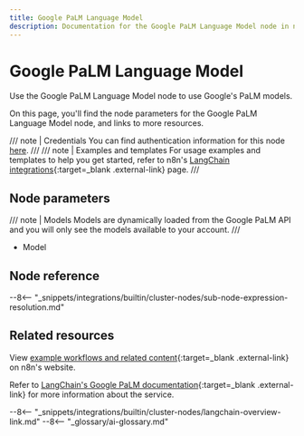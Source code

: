 ```yaml
---
title: Google PaLM Language Model
description: Documentation for the Google PaLM Language Model node in n8n, a workflow automation platform. Includes details of operations and configuration, and links to examples and credentials information.
---
```


# Google PaLM Language Model

Use the Google PaLM Language Model node to use Google's PaLM models.

On this page, you'll find the node parameters for the Google PaLM Language Model node, and links to more resources.

/// note | Credentials
You can find authentication information for this node [here](/integrations/builtin/credentials/google/googlepalm/).
///
/// note | Examples and templates
For usage examples and templates to help you get started, refer to n8n's [LangChain integrations](https://n8n.io/integrations/google-palm-language-model/){:target=_blank .external-link} page.
///	
## Node parameters

/// note | Models
Models are dynamically loaded from the Google PaLM API and you will only see the models available to your account.
///

* Model

## Node reference

--8<-- "_snippets/integrations/builtin/cluster-nodes/sub-node-expression-resolution.md"

## Related resources

View [example workflows and related content](https://n8n.io/integrations/google-palm-language-model/){:target=_blank .external-link} on n8n's website.

Refer to [LangChain's Google PaLM documentation](https://js.langchain.com/docs/modules/model_io/models/llms/integrations/google_palm){:target=_blank .external-link} for more information about the service.

--8<-- "_snippets/integrations/builtin/cluster-nodes/langchain-overview-link.md"
--8<-- "_glossary/ai-glossary.md"

